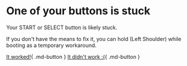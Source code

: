 # One of your buttons is stuck

Your START or SELECT button is likely stuck.

If you don't have the means to fix it, you can hold (Left Shoulder) while booting as a temporary workaround.

[It worked!](/troubleshoot/issue/success){ .md-button }
[It didn't work :(](/troubleshoot/issue/failure){ .md-button }